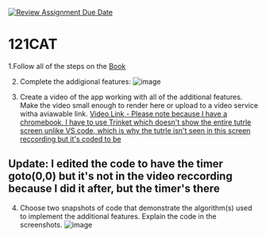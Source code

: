 [![Review Assignment Due Date](https://classroom.github.com/assets/deadline-readme-button-22041afd0340ce965d47ae6ef1cefeee28c7c493a6346c4f15d667ab976d596c.svg)](https://classroom.github.com/a/QKp42A0s)
# 121CAT

1.Follow all of the steps on the [Book](https://pltw.read.inkling.com/a/b/5310c007377c46e28d745961310f0c2e/p/93f2c351e3c34598b8b71bf2ebc40abe)

2. Complete the addigional features:
   ![image](https://github.com/user-attachments/assets/f99d7777-6fea-47e5-bf9a-fc452f835952)

3. Create a video of the app working with all of the additional features. Make the video small enough to render here or upload to a video service witha aviawable link.
[Video Link - Please note because I have a chromebook, I have to use Trinket which doesn't show the entire tutrle screen unlike VS code, which is why the tutrle isn't seen in this screen reccording but it's coded to be](https://drive.google.com/file/d/1kzXM7qsf6xBc8CPi_nq8ZXRRM6THNpij/view?usp=sharing)
## Update: I edited the code to have the timer goto(0,0) but it's not in the video reccording because I did it after, but the timer's there

4. Choose two snapshots of code that demonstrate the algorithm(s) used to implement the additional features. Explain the code in the screenshots.
![image](https://github.com/user-attachments/assets/b490a5ab-3869-4e49-81cf-8c796f0f48c5)





